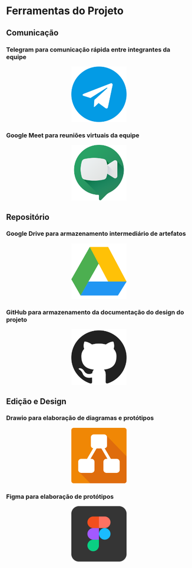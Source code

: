 # Ferramentas do Projeto

## Comunicação

### Telegram para comunicação rápida entre integrantes da equipe
<div style="text-align:center" ><img src="img/telegram.png" height="150" width="auto"/></div>

### Google Meet para reuniões virtuais da equipe
<div style="text-align:center" ><img src="img/hangouts-meet.png" height="150" width="auto"/></div>

## Repositório

### Google Drive para armazenamento intermediário de artefatos 
<div style="text-align:center" ><img src="img/google-drive.png" height="150" width="auto"/></div>

### GitHub para armazenamento da documentação do design do projeto
<div style="text-align:center" ><img src="img/github.png" height="150" width="auto"/></div>

## Edição e Design

### Drawio para elaboração de diagramas e protótipos
<div style="text-align:center" ><img src="img/drawio.png" height="150" width="auto"/></div>

### Figma para elaboração de protótipos
<div style="text-align:center" ><img src="img/figma.png" height="150" width="auto"/></div>
